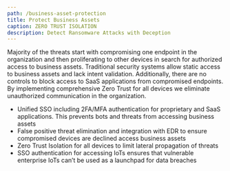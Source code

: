```yaml
---
path: /business-asset-protection
title: Protect Business Assets
caption: ZERO TRUST ISOLATION
description: Detect Ransomware Attacks with Deception
---
```

Majority of the threats start with compromising one endpoint in the organization and then proliferating to other devices in search for authorized access to business assets. Traditional security systems allow static access to business assets and lack intent validation. Additionally, there are no controls to block access to SaaS applications from compromised endpoints. By implementing comprehensive Zero Trust for all devices we eliminate unauthorized communication in the organization.

* Unified SSO including 2FA/MFA authentication for proprietary and SaaS applications. This prevents bots and threats from accessing business assets
* False positive threat elimination and integration with EDR to ensure compromised devices are declined access business assets
* Zero Trust Isolation for all devices to limit lateral propagation of threats
* SSO authentication for accessing IoTs ensures that vulnerable enterprise IoTs can’t be used as a launchpad for data breaches